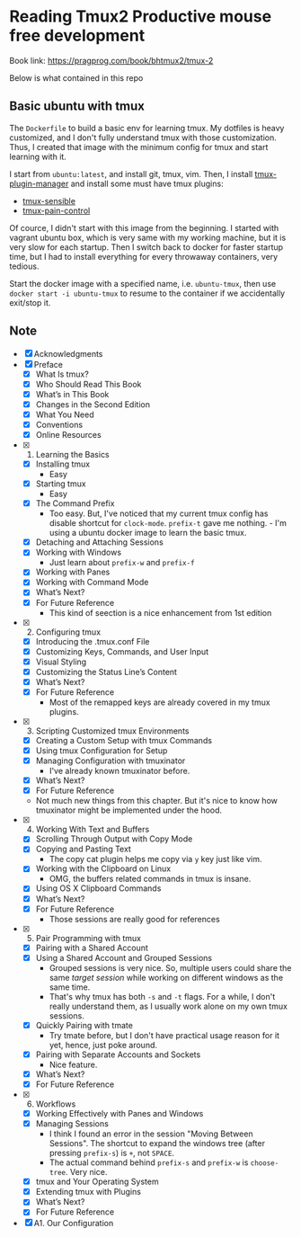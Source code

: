 # Reading **Tmux2 Productive mouse free development**

Book link: https://pragprog.com/book/bhtmux2/tmux-2

Below is what contained in this repo

## Basic ubuntu with tmux

The `Dockerfile` to build a basic env for learning tmux. My dotfiles is heavy
customized, and I don't fully understand tmux with those customization. Thus,
I created that image with the minimum config for tmux and start learning with
it.

I start from `ubuntu:latest`, and install git, tmux, vim. Then, I install
[tmux-plugin-manager](https://github.com/tmux-plugins/tpm) and install some must
have tmux plugins:

- [tmux-sensible](https://github.com/tmux-plugins/tmux-sensible)
- [tmux-pain-control](https://github.com/tmux-plugins/tmux-pain-control)

Of cource, I didn't start with this image from the beginning. I started with
vagrant ubuntu box, which is very same with my working machine, but it is very
slow for each startup. Then I switch back to docker for faster startup time, but
I had to install everything for every throwaway containers, very tedious.

Start the docker image with a specified name, i.e. `ubuntu-tmux`, then use
`docker start -i ubuntu-tmux` to resume to the container if we accidentally
exit/stop it.

## Note

- [x] Acknowledgments
- [x] Preface
  - [x] What Is tmux?
  - [x] Who Should Read This Book
  - [x] What’s in This Book
  - [x] Changes in the Second Edition
  - [x] What You Need
  - [x] Conventions
  - [x] Online Resources
- [x] 1. Learning the Basics
  - [x] Installing tmux
    - Easy
  - [x] Starting tmux
    - Easy
  - [x] The Command Prefix
    - Too easy. But, I've noticed that my current tmux config has disable
      shortcut for `clock-mode`. `prefix-t` gave me nothing. - I'm using a
      ubuntu docker image to learn the basic tmux.
  - [x] Detaching and Attaching Sessions
  - [x] Working with Windows
    - Just learn about `prefix-w` and `prefix-f`
  - [x] Working with Panes
  - [x] Working with Command Mode
  - [x] What’s Next?
  - [x] For Future Reference
    - This kind of seection is a nice enhancement from 1st edition
- [x] 2. Configuring tmux
  - [x] Introducing the .tmux.conf File
  - [x] Customizing Keys, Commands, and User Input
  - [x] Visual Styling
  - [x] Customizing the Status Line’s Content
  - [x] What’s Next?
  - [x] For Future Reference
    - Most of the remapped keys are already covered in my tmux plugins.
- [x] 3. Scripting Customized tmux Environments
  - [x] Creating a Custom Setup with tmux Commands
  - [x] Using tmux Configuration for Setup
  - [x] Managing Configuration with tmuxinator
    - I've already known tmuxinator before.
  - [x] What’s Next?
  - [x] For Future Reference
  - Not much new things from this chapter. But it's nice to know how tmuxinator
    might be implemented under the hood.
- [x] 4. Working With Text and Buffers
  - [x] Scrolling Through Output with Copy Mode
  - [x] Copying and Pasting Text
    - The copy cat plugin helps me copy via `y` key just like vim.
  - [x] Working with the Clipboard on Linux
    - OMG, the buffers related commands in tmux is insane.
  - [x] Using OS X Clipboard Commands
  - [x] What’s Next?
  - [x] For Future Reference
    - Those sessions are really good for references
- [x] 5. Pair Programming with tmux
  - [x] Pairing with a Shared Account
  - [x] Using a Shared Account and Grouped Sessions
    - Grouped sessions is very nice. So, multiple users could share the same
      _target session_ while working on different windows as the same time.
    - That's why tmux has both `-s` and `-t` flags. For a while, I don't really
      understand them, as I usually work alone on my own tmux sessions.
  - [x] Quickly Pairing with tmate
    - Try tmate before, but I don't have practical usage reason for it yet,
      hence, just poke around.
  - [x] Pairing with Separate Accounts and Sockets
    - Nice feature.
  - [x] What’s Next?
  - [x] For Future Reference
- [x] 6. Workflows
  - [x] Working Effectively with Panes and Windows
  - [x] Managing Sessions
    - I think I found an error in the session "Moving Between Sessions". The
      shortcut to expand the windows tree (after pressing `prefix-s`) is `+`,
      not `SPACE`.
    - The actual command behind `prefix-s` and `prefix-w` is `choose-tree`. Very
      nice.
  - [x] tmux and Your Operating System
  - [x] Extending tmux with Plugins
  - [x] What’s Next?
  - [x] For Future Reference
- [x] A1. Our Configuration
